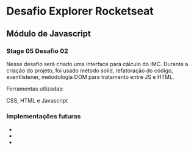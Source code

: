 <h1>Desafio Explorer Rocketseat</h1>
<h2>Módulo de Javascript</h2>
<h3>Stage 05 Desafio 02</h3>

Nesse desafio será criado uma interface para cálculo do IMC. Durante a criação do projeto, foi usado método solid, refatoração do código, eventlistener, metodologia DOM para tratamento entre JS e HTML.

Ferramentas utlizadas:

CSS, HTML e Javascript

<h3>Implementações futuras</h3>

<ul>
  <li></li>
  <li></li>
  <li></li>
</ul>
